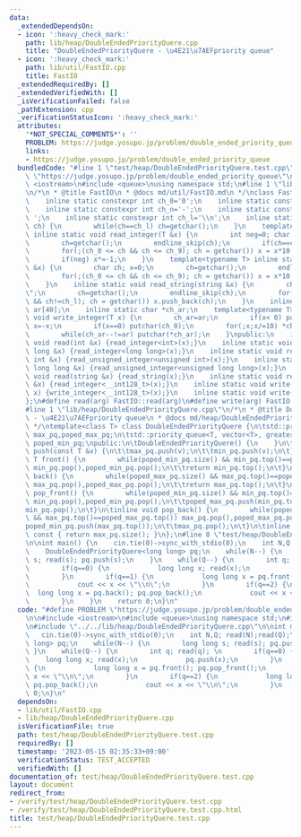 ```yaml
---
data:
  _extendedDependsOn:
  - icon: ':heavy_check_mark:'
    path: lib/heap/DoubleEndedPriorityQuere.cpp
    title: "DoubleEndedPriorityQuere - \u4E21\u7AEFpriority queue"
  - icon: ':heavy_check_mark:'
    path: lib/util/FastIO.cpp
    title: FastIO
  _extendedRequiredBy: []
  _extendedVerifiedWith: []
  _isVerificationFailed: false
  _pathExtension: cpp
  _verificationStatusIcon: ':heavy_check_mark:'
  attributes:
    '*NOT_SPECIAL_COMMENTS*': ''
    PROBLEM: https://judge.yosupo.jp/problem/double_ended_priority_queue
    links:
    - https://judge.yosupo.jp/problem/double_ended_priority_queue
  bundledCode: "#line 1 \"test/heap/DoubleEndedPriorityQuere.test.cpp\"\n#define PROBLEM\
    \ \"https://judge.yosupo.jp/problem/double_ended_priority_queue\"\n\n#include\
    \ <iostream>\n#include <queue>\nusing namespace std;\n#line 1 \"lib/util/FastIO.cpp\"\
    \n/*\n * @title FastIO\n * @docs md/util/FastIO.md\n */\nclass FastIO{\nprivate:\n\
    \    inline static constexpr int ch_0='0';\n    inline static constexpr int ch_9='9';\n\
    \    inline static constexpr int ch_n='-';\n    inline static constexpr int ch_s='\
    \ ';\n    inline static constexpr int ch_l='\\n';\n    inline static void endline_skip(char&\
    \ ch) {\n        while(ch==ch_l) ch=getchar();\n    }\n    template<typename T>\
    \ inline static void read_integer(T &x) {\n        int neg=0; char ch; x=0;\n\
    \        ch=getchar();\n        endline_skip(ch);\n        if(ch==ch_n) neg=1,ch=getchar();\n\
    \        for(;(ch_0 <= ch && ch <= ch_9); ch = getchar()) x = x*10 + (ch-ch_0);\n\
    \        if(neg) x*=-1;\n    }\n    template<typename T> inline static void read_unsigned_integer(T\
    \ &x) {\n        char ch; x=0;\n        ch=getchar();\n        endline_skip(ch);\n\
    \        for(;(ch_0 <= ch && ch <= ch_9); ch = getchar()) x = x*10 + (ch-ch_0);\n\
    \    }\n    inline static void read_string(string &x) {\n        char ch; x=\"\
    \";\n        ch=getchar();\n        endline_skip(ch);\n        for(;(ch != ch_s\
    \ && ch!=ch_l); ch = getchar()) x.push_back(ch);\n    }\n    inline static char\
    \ ar[40];\n    inline static char *ch_ar;\n    template<typename T> inline static\
    \ void write_integer(T x) {\n        ch_ar=ar;\n        if(x< 0) putchar(ch_n),\
    \ x=-x;\n        if(x==0) putchar(ch_0);\n        for(;x;x/=10) *ch_ar++=(ch_0+x%10);\n\
    \        while(ch_ar--!=ar) putchar(*ch_ar);\n    }\npublic:\n    inline static\
    \ void read(int &x) {read_integer<int>(x);}\n    inline static void read(long\
    \ long &x) {read_integer<long long>(x);}\n    inline static void read(unsigned\
    \ int &x) {read_unsigned_integer<unsigned int>(x);}\n    inline static void read(unsigned\
    \ long long &x) {read_unsigned_integer<unsigned long long>(x);}\n    inline static\
    \ void read(string &x) {read_string(x);}\n    inline static void read(__int128_t\
    \ &x) {read_integer<__int128_t>(x);}\n    inline static void write(__int128_t\
    \ x) {write_integer<__int128_t>(x);}\n    inline static void write(char x) {putchar(x);}\n\
    };\n#define read(arg) FastIO::read(arg)\n#define write(arg) FastIO::write(arg)\n\
    #line 1 \"lib/heap/DoubleEndedPriorityQuere.cpp\"\n/*\n * @title DoubleEndedPriorityQuere\
    \ - \u4E21\u7AEFpriority queue\n * @docs md/heap/DoubleEndedPriorityQuere.md\n\
    \ */\ntemplate<class T> class DoubleEndedPriorityQuere {\n\tstd::priority_queue<T>\
    \ max_pq,poped_max_pq;\n\tstd::priority_queue<T, vector<T>, greater<T> > min_pq,\
    \ poped_min_pq;\npublic:\n\tDoubleEndedPriorityQuere() {\n    }\n\tinline void\
    \ push(const T &v) {\n\t\tmax_pq.push(v);\n\t\tmin_pq.push(v);\n\t}\n\tinline\
    \ T front() {\n        while(poped_min_pq.size() && min_pq.top()==poped_min_pq.top())\
    \ min_pq.pop(),poped_min_pq.pop();\n\t\treturn min_pq.top();\n\t}\n\tinline T\
    \ back() {\n        while(poped_max_pq.size() && max_pq.top()==poped_max_pq.top())\
    \ max_pq.pop(),poped_max_pq.pop();\n\t\treturn max_pq.top();\n\t}\n\tinline void\
    \ pop_front() {\n        while(poped_min_pq.size() && min_pq.top()==poped_min_pq.top())\
    \ min_pq.pop(),poped_min_pq.pop();\n\t\tpoped_max_pq.push(min_pq.top());\n\t\t\
    min_pq.pop();\n\t}\n\tinline void pop_back() {\n        while(poped_max_pq.size()\
    \ && max_pq.top()==poped_max_pq.top()) max_pq.pop(),poped_max_pq.pop();\n\t\t\
    poped_min_pq.push(max_pq.top());\n\t\tmax_pq.pop();\n\t}\n\tinline size_t size()\
    \ const { return max_pq.size(); }\n};\n#line 8 \"test/heap/DoubleEndedPriorityQuere.test.cpp\"\
    \n\nint main() {\n    cin.tie(0)->sync_with_stdio(0);\n    int N,Q; read(N);read(Q);\n\
    \    DoubleEndedPriorityQuere<long long> pq;\n    while(N--) {\n        long long\
    \ s; read(s); pq.push(s);\n    }\n    while(Q--) {\n        int q; read(q); \n\
    \        if(q==0) {\n            long long x; read(x);\n            pq.push(x);\n\
    \        }\n        if(q==1) {\n            long long x = pq.front(); pq.pop_front();\n\
    \            cout << x << \"\\n\";\n        }\n        if(q==2) {\n          \
    \  long long x = pq.back(); pq.pop_back();\n            cout << x << \"\\n\";\n\
    \        }\n    }\n    return 0;\n}\n"
  code: "#define PROBLEM \"https://judge.yosupo.jp/problem/double_ended_priority_queue\"\
    \n\n#include <iostream>\n#include <queue>\nusing namespace std;\n#include \"../../lib/util/FastIO.cpp\"\
    \n#include \"../../lib/heap/DoubleEndedPriorityQuere.cpp\"\n\nint main() {\n \
    \   cin.tie(0)->sync_with_stdio(0);\n    int N,Q; read(N);read(Q);\n    DoubleEndedPriorityQuere<long\
    \ long> pq;\n    while(N--) {\n        long long s; read(s); pq.push(s);\n   \
    \ }\n    while(Q--) {\n        int q; read(q); \n        if(q==0) {\n        \
    \    long long x; read(x);\n            pq.push(x);\n        }\n        if(q==1)\
    \ {\n            long long x = pq.front(); pq.pop_front();\n            cout <<\
    \ x << \"\\n\";\n        }\n        if(q==2) {\n            long long x = pq.back();\
    \ pq.pop_back();\n            cout << x << \"\\n\";\n        }\n    }\n    return\
    \ 0;\n}\n"
  dependsOn:
  - lib/util/FastIO.cpp
  - lib/heap/DoubleEndedPriorityQuere.cpp
  isVerificationFile: true
  path: test/heap/DoubleEndedPriorityQuere.test.cpp
  requiredBy: []
  timestamp: '2023-05-15 02:35:33+09:00'
  verificationStatus: TEST_ACCEPTED
  verifiedWith: []
documentation_of: test/heap/DoubleEndedPriorityQuere.test.cpp
layout: document
redirect_from:
- /verify/test/heap/DoubleEndedPriorityQuere.test.cpp
- /verify/test/heap/DoubleEndedPriorityQuere.test.cpp.html
title: test/heap/DoubleEndedPriorityQuere.test.cpp
---
```

